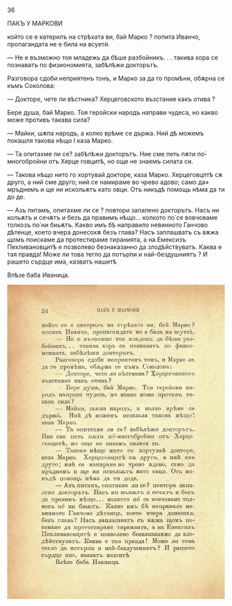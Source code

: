 ﻿36

ПАКЪ У МАРКОВИ

който се е катерилъ на стрѣхата ви, бай Марко ? попита Иванчо, пропагандата не е била на всуетѝ.

— Не е възможно тоя младежь да бѣше разбойникъ. . . такива хора се познаватъ по физиономията, забѣлѣжи докторътъ.

Разговора сдоби неприятенъ тонъ, и Марко за да го промѣни, обѫрна се къмъ Соколова:

— Докторе, чете ли вѣстника? Херцеговското възстание какъ отива ?

Бере душа, бай Марко. Тоя геройски народъ направи чудеса, но какво може противъ такава сила?

— Майки, шѫпа народъ, а колко врѣме се държа. Ний дѣ можемъ покашля такова нѣщо I каза Марко.

— Та опитахме ли се? забѣлѣжи докторътъ. Ние сме петь пѫти по́-многобройни отъ Херце говцитѣ, но още не знаемъ силата си.

— Такова нѣщо нито го хортувай докторе, каза Марко. Херцеговцптѣ сѫ друго, а ний сме друго; ний се намираме во чрево адово; само да» мръднемъ и ще ни искольѫтъ като овци. Отъ никъдѣ помощь нѣма да ти до де.

— Азъ питамъ, опитахме ли се ? повтори запалено докторътъ. Насъ ни кольѫтъ и сечѫтъ и безъ да правимъ нѣщо... колкото по́ се вовчоваме толкозъ по́ ни биьѫтъ. Какво имъ бѣ направило невинното Ганчово дѣтенце, което вчера донесохѫ безъ глава? Насъ заплашватъ съ вѫжа щомъ поискаме да протестираме тиранията, а на Емексизъ Пехливановцитѣ е позволево безнаказанно да злодѣйствуватъ. Каква е тая правда! Може ли това тегло да потърпи и най-бездушниятъ ? И рашето сърдце има, казватъ нашитѣ

Влѣзе баба Иваница.

![original](../images/047.jpg)

